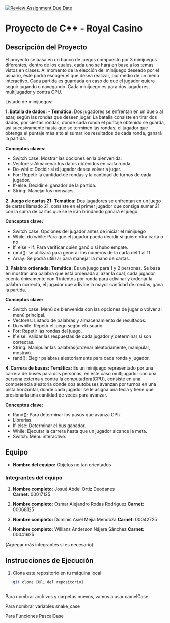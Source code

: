 [![Review Assignment Due Date](https://classroom.github.com/assets/deadline-readme-button-22041afd0340ce965d47ae6ef1cefeee28c7c493a6346c4f15d667ab976d596c.svg)](https://classroom.github.com/a/mi1WNrHU)
# Proyecto de C++ - Royal Casino

## Descripción del Proyecto

El proyecto se basa en un banco de juegos compuesto por 3 minijuegos diferentes, dentro de los cuales, cada uno se hará en base a los temas vistos en clases. Al momento de la elección del minijuego deseado por el usuario, éste podrá escoger el que desea realizar, por medio de un menú interactivo. Cada partida es guardada en caso de que el jugador quiera seguir jugando o navegando.
Cada minijuego es para dos jugadores, multijugador y contra CPU.

Listado de minijuegos:

**1. Batalla de dados:**
 **- Temática:** Dos jugadores se enfrentan en un duelo al azar, según las rondas que deseen jugar. La batalla consiste en tirar dos dados, por ciertas rondas, donde cada ronda el puntaje obtenido se guarda, así sucesivamente hasta que se terminen las rondas, el jugador que obtenga el puntaje más alto al sumar los resultados de cada ronda, ganará la partida.

**Conceptos claves:**
- Switch case: Mostrar las opciones en la bienvenida.
- Vectores: Almacenar los datos obtenidos en cada ronda.
- Do-while: Decidir si el jugador desea volver a jugar.
- For: Repetir la cantidad de rondas y la cantidad de turnos de cada jugador.
- If-else: Decidir el ganador de la partida.
- String: Manejar los mensajes.

**2. Juego de cartas 21:**
**Temática:** Dos jugadores se enfrentan en un juego de cartas llamado 21, consiste en el primer jugador que consiga sumar 21 con la suma de cartas que se le irán brindando ganará el juego.

**Conceptos clave:**
- Switch case: Opciones del jugador antes de iniciar el minijuego
- While, do while: Para que el jugador pueda decidir si quiere otra carta o no
- If,  else - if: Para verificar quién ganó o si hubo empate.
- rand(): se utilizará para generar los números de la carta del 1 al 11.
- Array: Se podrá utilizar para manejar la mano de cartas.

**3. Palabra ordenada:**
**Temática:** Es un juego para 1 y 2 personas. Se basa en mostrar una palabra que está ordenada al azar la cual, cada jugador cuenta únicamente con 1 intentos por ronda para adivinar y ordenar la palabra correcta, el jugador que adivine la mayor cantidad de rondas, gana la partida.

**Conceptos clave:**
- Switch case: Menú de bienvenida con las opciones de jugar o volver al menú principal.
- Vectores: Listado de palabras y almacenamiento de resultados.
- Do while: Repetir el juego según el usuario.
- For: Repetir las rondas del juego.
- If else: Validar las respuestas de cada jugador y determinar si son correctas.
- String: Manipular las palabras(ordenar aleatoriamente, manipular, mostrar).
- rand(): Elegir palabras aleatoriamente para cada ronda y jugador.

**4. Carrera de buses:**
**Temática:** Es un minijuego representado por una carrera de buses para dos personas, en este caso multijugador con una persona externa y contra la computadora(CPU), consiste en una competencia aleatoria donde dos autobuses avanzan por turnos en una pista horizontal, donde cada jugador se le asigna una tecla y tiene que presionarla una cantidad de veces para avanzar.

**Conceptos clave:**
- Rand(): Para determinar los pasos que avanza CPU.
- Librerías.
- If-else: Determinar el bus ganador.
- While: Ejecutar la carrera hasta que un jugador alcance la meta.
- Switch: Menu interactivo.

## Equipo

- **Nombre del equipo:** Objetos no tan orientados
### Integrantes del equipo

1. **Nombre completo:** Josué Abdel Ortiz Deodanes  
   **Carnet:** 00017125

2. **Nombre completo:** Osmar Alejandro Rodas Rodriguez
   **Carnet:** 00068125

3. **Nombre completo:** Dominic Asiel Mejia Mendoza
   **Carnet:** 00042725

4. **Nombre completo:** Willians Anderson Nájera Sánchez
   **Carnet:** 00041625
   
(Agregar más integrantes si es necesario)

## Instrucciones de Ejecución

1. Clona este repositorio en tu máquina local:
   ```bash
   git clone [URL del repositorio]



Para nombrar archivos y carpetas nuevos, vamos a usar
camelCase

Para nombrar variables
snake_case

Para Funciones
PascalCase